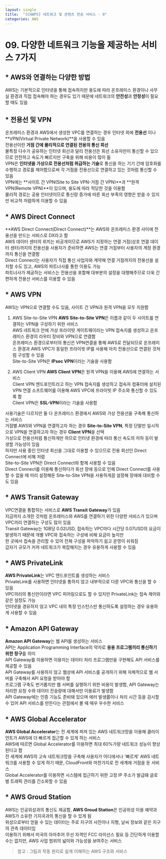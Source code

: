 ```yaml
---
layout: single
title:  "[CHAP5] 네트워크 및 콘텐츠 전송 서비스 - 9"
categories: AWS
---
```


# 09. 다양한 네트워크 기능을 제공하는 서비스 7가지

## * AWS와 연결하는 다양한 방법

AWS는 기본적으로 인터넷을 통해 접속하지만 용도에 따라 온프레미스 환경이나 사무실 환경과 직접 접속해야 하는 경우도 있기 때문에 네트워크의 **안전성**과 **안정성**이 필요할 때도 있음  


## * 전용선 및 VPN

온프레미스 환경과 AWS에서 생성한 VPC를 연결하는 경우 인터넷 외에 **전용선** 이나 **VPN(Virtual Private Network)**을 사용할 수 있음  
전용선이란 **거점 간에 물리적으로 연결된 전용의 통신 회선**  
불특정 다수가 공유하는 인터넷 회선과 달리 전용선은 회선 소유자만이 통신할 수 있으므로 안전하고 속도가 빠르지만 구축을 위해 비용이 많이 듦  
VPN은 **인터넷을 가상으로 전용선처럼 취급하는 기술**로 통신을 하는 기기 간에 암호화를 수행하고 경로를 제어함으로써 각 거점을 전용선으로 연결하고 있는 것처럼 통신할 수 있음  
VPN에는 **사이트 간 VPN(Site to Site VPN-거점 간 VPN)**과 **원격 VPN(Remote VPN)**이 있으며, 용도에 따라 적당한 것을 이용함  
물리적 경로는 공용 인터넷이므로 통신량 증가에 따른 회선 부족의 영향은 받을 수 있지만 비교적 저렴하게 이용할 수 있음  


## * AWS Direct Connect

**AWS Direct Connect(Direct Connect)**는 AWS와 온프레미스 환경 사이에 전용선을 만드는 서비스로 DX라고 함  
AWS 데이터 센터의 위치는 비공개이므로 AWS가 지정하는 연결 거점(상호 연결 데이터 센터)까지의 전용선을 사용자가 준비하면 AWS는 연결 거점부터 사용자의 계정 환경까지 통신을 연결함  
Direct Connect는 사용자가 직접 통신 사업자와 계약해 연결 거점까지의 전용선을 설치할 수도 있고, AWS의 파트너사를 통한 이용도 가능  
파트너사가 제공하는 서비스는 전용선을 포함해 대부분의 설정을 대행해주므로 더욱 간편하게 전용선 서비스를 이용할 수 있음  


## * AWS VPN

AWS는 VPN으로 연결할 수도 있음, 사이트 간 VPN과 원격 VPN을 모두 지원함  

1. AWS Site-to-Site VPN
**AWS Site-to-Site VPN**은 이름과 같이 두 사이트를 연결하는 VPN을 구성하기 위한 서비스  
AWS 네트워크 안에 가상 프라이빗 게이트웨이라는 VPN 접속지를 생성하고 온프레미스 환경의 라우터 장비와 VPN으로 연결함  
온프레미스 환경으로부터의 통신은 VPN연결을 통해 AWS로 전달되므로 온프레미스 환경과 AWS VPC가 동일한 프라이빗 IP를 사용해 마치 전용선으로 연결된 것처럼 구성할 수 있음  
Site-to-Site VPN은 **IPsec VPN**이라는 기술을 사용함  

2. AWS Client VPN
**AWS Client VPN**은 원격 VPN을 이용해 AWS에 연결하는 서비스  
Client VPN 엔드포인트라고 하는 VPN 접속지를 생성하고 접속자 컴퓨터에 설치된 VPN 연결 소프트웨어를 이용해 AWS VPC에 프라이빗 IP 주소와 통신할 수 있도록 함  
Client VPN은 **SSL-VPN**이라는 기술을 사용함  

사용기술은 다르지만 둘 다 온프레미스 환경에서 AWS와 가상 전용선을 구축해 통신하는 서비스  
거점별 AWS와 VPN을 연결하고자 하는 경우 **Site-to-Site VPN**, 특정 단말만 일시적으로 VPN을 연결하고자 하는 경우 **Client VPN**을 선택  
가상으로 전용선처럼 통신하게만 하므로 인터넷 환경에 따라 통신 속도의 저하 등이 발생할 가능성이 있음  
하지만 사용 중인 인터넷 회선을 그대로 이용할 수 있으므로 전용 회선인 Direct Connect에 비해 저렴  
Site-to-Site VPN은 Direct Connect와 함께 사용할 수 있음  
Direct Connect를 이용해 통신하다가 회선 장애 등으로 인해 Direct Connect를 사용할 수 없을 때 미리 설정해둔 Site-to-Site VPN을 사용하게끔 설정해 장애에 대비할 수도 있음  


## * AWS Transit Gateway

VPC연결을 통합하는 서비스로 **AWS Transit Gateway**가 있음  
지금까지 소개한 것처럼 온프레미스와 AWS를 연결하기 위한 다양한 서비스가 있으며 VPC끼리 연결하는 구성도 많이 있음  
Transit Gateway는 1GB당 0.02USD, 접속하는 VPC마다 시간당 0.07USD의 요금이 발생하기 때문에 개별 VPC와 접속하는 구성에 비해 요금이 높지만  
한 곳에서 접속을 관리할 수 있어 전체 구성을 파악하기 쉽고 운영이 쉬워짐  
갑자기 규모가 커져 네트워크가 복잡해지는 경우 유용하게 사용할 수 있음  


## * AWS PrivateLink

**AWS PrivateLink**는 VPC 엔드포인트를 생성하는 서비스  
PrivateLink를 사용하면 인터넷을 통하지 않고 내부적으로 다른 VPC와 통신을 할 수 있음  
VPC끼리의 통신만이라면 VPC 피어링으로도 할 수 있지만 PrivateLink는 접속 제어와 같은 설정도 가능  
인터넷을 경유하지 않고 VPC 내의 특정 인스턴스만 통신하도록 설정하는 경우 유용하게 사용할 수 있음  


## * Amazon API Gateway

**Amazon API Gateway**는 웹 API를 생성하는 서비스  
API는 Application Programming Interface의 약자로 **응용 프로그램끼리 통신하기 위한 창구**를 의미  
API Gateway를 이용하면 이용자는 데이터 처리 프로그램만을 구현해도 API 서비스를 제공할 수 있음  
API Gateway를 사용하지 않고 웹상에 API 서비스를 공개하기 위해 자체적으로 웹 서버를 구축해서 API 요청을 받아야 함  
프로그램 구축도 번거롭지만 웹 서버를 실행하기 위한 비용이 발생함, API Gateway는 처리한 요청 수와 데이터 전송량에 대해서만 이용료가 발생함  
API Gateway에는 인증 기능도 준비돼 있으며 에러 발생률이나 처리 시간 등을 감시할 수 있어 API 서비스를 만든다는 관점에서 볼 때 매우 우수한 서비스  


## * AWS Global Accelerator

**AWS Global Accelerator**는 전 세계에 퍼져 있는 AWS 네트워크망을 이용해 클라이언트가 AWS에 더 빠르게 접근할 수 있게 하는 서비스  
AWS에 따르면 Global Accelerator를 이용하면 최대 60%가량 네트워크 성능이 향상된다고 함  
전 세계에 AWS의 고속 네트워크망을 구축해 사용자가 어디에서나 '빠르게' AWS 네트워크를 사용할 수 있게 하기 때문, CloudFront와 마찬가지로 전 세계에 거점을 둔 서비스  
Global Accelerator를 이용하면 시스템에 접근하기 위한 고정 IP 주소가 발급돼 글로벌 트래픽 관리를 간소화할 수 있음  


## * AWS Groud Station

AWS는 인공위성과의 통신도 제공함, **AWS Groud Station**은 인공위성 이용 예약과 AWS가 소유한 기지국과의 통신을 할 수 있게 됨  
위성으로부터 얻을 수 있는 데이터는 주로 지구의 사진이나 지형, 날씨 정보와 같은 지구의 관측 데이터임  
이용하기 위해서 미국의 아마추어 무선 자격인 FCC 라이선스 필요 등 간단하게 이용할 수는 없지만, AWS 사업 범위의 넓이와 가능성을 보여주는 서비스  


> 참고 : 그림과 작동 원리로 쉽게 이해하는 AWS 구조와 서비스